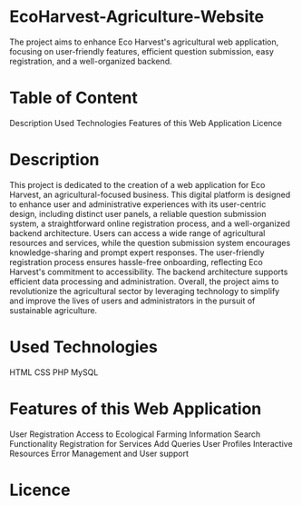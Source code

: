 # EcoHarvest-Agriculture-Website
The project aims to enhance Eco Harvest's agricultural web application, focusing on user-friendly features, efficient question submission, easy registration, and a well-organized backend.

# Table of Content
  Description
  Used Technologies
  Features of this Web Application
  Licence

# Description
This project is dedicated to the creation of a web application for Eco Harvest, an agricultural-focused business. This digital platform is designed to enhance user and administrative experiences with its user-centric design, including distinct user panels, a reliable question submission system, a straightforward online registration process, and a well-organized backend architecture. Users can access a wide range of agricultural resources and services, while the question submission system encourages knowledge-sharing and prompt expert responses. The user-friendly registration process ensures hassle-free onboarding, reflecting Eco Harvest's commitment to accessibility. The backend architecture supports efficient data processing and administration. Overall, the project aims to revolutionize the agricultural sector by leveraging technology to simplify and improve the lives of users and administrators in the pursuit of sustainable agriculture.

# Used Technologies
  HTML
  CSS
  PHP
  MySQL

# Features of this Web Application
User Registration
Access to Ecological Farming Information
Search Functionality
Registration for Services
Add Queries
User Profiles
Interactive Resources
Error Management and User support

# Licence







